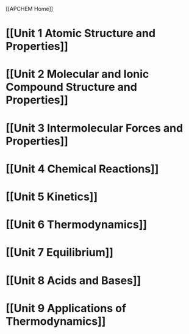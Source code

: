 [[APCHEM Home]]
# [[Unit 1  Atomic Structure and Properties]]
# [[Unit 2  Molecular and Ionic Compound Structure and Properties]]

# [[Unit 3  Intermolecular Forces and Properties]]

# [[Unit 4  Chemical Reactions]]

# [[Unit 5  Kinetics]]

# [[Unit 6  Thermodynamics]]

# [[Unit 7  Equilibrium]]

# [[Unit 8  Acids and Bases]]

# [[Unit 9  Applications of Thermodynamics]]
